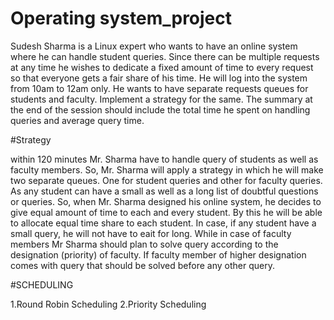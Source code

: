# Operating system_project
Sudesh Sharma is a Linux expert who wants to have an online system where he can handle student queries. Since there can be multiple
requests at any time he wishes to dedicate a fixed amount of time to every request so that everyone gets a fair share of his time. He will
log into the system from 10am to 12am only.  He wants to have separate requests queues for students and faculty. Implement a strategy for
the same. The summary at the end of the session should include the total time he spent on handling queries and average query time. 

#Strategy

  within 120 minutes Mr. Sharma have to handle query of students as well as faculty members. So, Mr. Sharma will apply a strategy in which he will make two separate queues. One for student queries and other for faculty queries. As any student can have a small as well as a long list of doubtful questions or queries. So, when Mr. Sharma designed his online system, he decides to give equal amount of time to each and every student. By this he will be able to  allocate equal time share to each student. In case, if any student have a small query, he will not have to eait for long. While in case of faculty members Mr Sharma should plan to solve query according to the designation (priority) of faculty. If faculty member of higher designation comes with query that should be solved before any other query.
  
  
  #SCHEDULING
  
  1.Round Robin Scheduling
  2.Priority Scheduling
  
  
  

